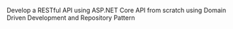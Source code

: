 Develop a RESTful API using ASP.NET Core API from scratch using Domain Driven Development and Repository Pattern

